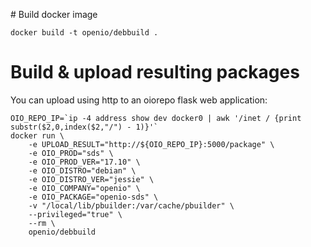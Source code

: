 # Build docker image

    docker build -t openio/debbuild .

# Build & upload resulting packages

You can upload using http to an oiorepo flask web application:

```console
OIO_REPO_IP=`ip -4 address show dev docker0 | awk '/inet / {print substr($2,0,index($2,"/") - 1)}'`
docker run \
    -e UPLOAD_RESULT="http://${OIO_REPO_IP}:5000/package" \
    -e OIO_PROD="sds" \
    -e OIO_PROD_VER="17.10" \
    -e OIO_DISTRO="debian" \
    -e OIO_DISTRO_VER="jessie" \
    -e OIO_COMPANY="openio" \
    -e OIO_PACKAGE="openio-sds" \
    -v "/local/lib/pbuilder:/var/cache/pbuilder" \
    --privileged="true" \
    --rm \
    openio/debbuild
```
